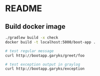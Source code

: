# README

## Build docker image

```bash
./gradlew build -x check
docker build -t localhost:5000/boot-app .  
```

```bash
# test regular message
curl http://bootapp.garyks/greet/foo

# test exception output in graylog
curl http://bootapp.garyks/exception
```
